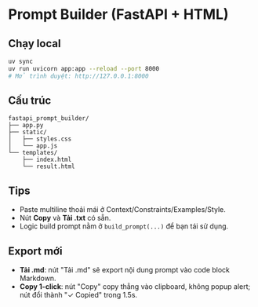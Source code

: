
# Prompt Builder (FastAPI + HTML)

## Chạy local
```bash
uv sync
uv run uvicorn app:app --reload --port 8000
# Mở trình duyệt: http://127.0.0.1:8000
```

## Cấu trúc
```
fastapi_prompt_builder/
├── app.py
├── static/
│   ├── styles.css
│   └── app.js
└── templates/
    ├── index.html
    └── result.html
```

## Tips
- Paste multiline thoải mái ở Context/Constraints/Examples/Style.
- Nút **Copy** và **Tải .txt** có sẵn.
- Logic build prompt nằm ở `build_prompt(...)` để bạn tái sử dụng.


## Export mới
- **Tải .md**: nút "Tải .md" sẽ export nội dung prompt vào code block Markdown.
- **Copy 1-click**: nút "Copy" copy thẳng vào clipboard, không popup alert; nút đổi thành "✓ Copied" trong 1.5s.
